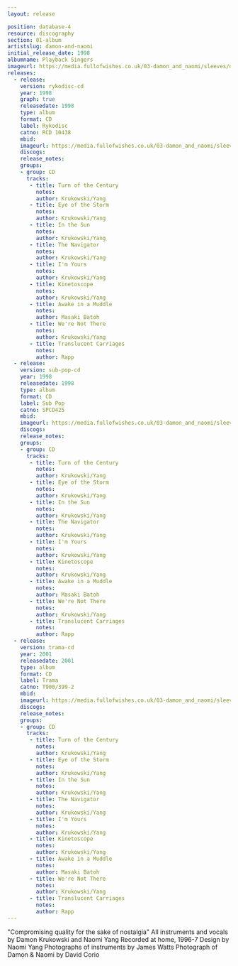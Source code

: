 ```yaml
---
layout: release

position: database-4
resource: discography
section: 01-album
artistslug: damon-and-naomi
initial_release_date: 1998
albumname: Playback Singers
imageurl: https://media.fullofwishes.co.uk/03-damon_and_naomi/sleeves/dan_playback.jpg
releases:
  - release:
    version: rykodisc-cd
    year: 1998
    graph: true
    releasedate: 1998
    type: album
    format: CD
    label: Rykodisc
    catno: RCD 10438
    mbid:
    imageurl: https://media.fullofwishes.co.uk/03-damon_and_naomi/sleeves/dan_playback.jpg
    discogs:
    release_notes:
    groups:
    - group: CD
      tracks:
       - title: Turn of the Century
         notes:
         author: Krukowski/Yang
       - title: Eye of the Storm
         notes:
         author: Krukowski/Yang
       - title: In the Sun
         notes:
         author: Krukowski/Yang
       - title: The Navigator
         notes:
         author: Krukowski/Yang
       - title: I'm Yours
         notes:
         author: Krukowski/Yang
       - title: Kinetoscope
         notes:
         author: Krukowski/Yang
       - title: Awake in a Muddle
         notes:
         author: Masaki Batoh
       - title: We're Not There
         notes:
         author: Krukowski/Yang
       - title: Translucent Carriages
         notes:
         author: Rapp
  - release:
    version: sub-pop-cd
    year: 1998
    releasedate: 1998
    type: album
    format: CD
    label: Sub Pop
    catno: SPCD425
    mbid:
    imageurl: https://media.fullofwishes.co.uk/03-damon_and_naomi/sleeves/dan_playback.jpg
    discogs:
    release_notes:
    groups:
    - group: CD
      tracks:
       - title: Turn of the Century
         notes:
         author: Krukowski/Yang
       - title: Eye of the Storm
         notes:
         author: Krukowski/Yang
       - title: In the Sun
         notes:
         author: Krukowski/Yang
       - title: The Navigator
         notes:
         author: Krukowski/Yang
       - title: I'm Yours
         notes:
         author: Krukowski/Yang
       - title: Kinetoscope
         notes:
         author: Krukowski/Yang
       - title: Awake in a Muddle
         notes:
         author: Masaki Batoh
       - title: We're Not There
         notes:
         author: Krukowski/Yang
       - title: Translucent Carriages
         notes:
         author: Rapp
  - release:
    version: trama-cd
    year: 2001
    releasedate: 2001
    type: album
    format: CD
    label: Trama
    catno: T900/399-2
    mbid:
    imageurl: https://media.fullofwishes.co.uk/03-damon_and_naomi/sleeves/dan_playback.jpg
    discogs:
    release_notes:
    groups:
    - group: CD
      tracks:
       - title: Turn of the Century
         notes:
         author: Krukowski/Yang
       - title: Eye of the Storm
         notes:
         author: Krukowski/Yang
       - title: In the Sun
         notes:
         author: Krukowski/Yang
       - title: The Navigator
         notes:
         author: Krukowski/Yang
       - title: I'm Yours
         notes:
         author: Krukowski/Yang
       - title: Kinetoscope
         notes:
         author: Krukowski/Yang
       - title: Awake in a Muddle
         notes:
         author: Masaki Batoh
       - title: We're Not There
         notes:
         author: Krukowski/Yang
       - title: Translucent Carriages
         notes:
         author: Rapp
---
```

"Compromising quality for the sake of nostalgia"
All instruments and vocals by Damon Krukowski and Naomi Yang
Recorded at home, 1996-7
Design by Naomi Yang
Photographs of instruments by James Watts
Photograph of Damon & Naomi by David Corio
